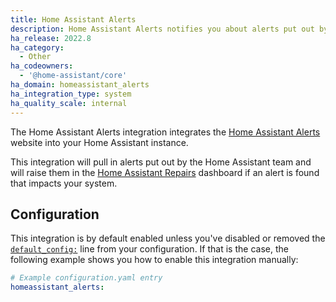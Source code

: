 ```yaml
---
title: Home Assistant Alerts
description: Home Assistant Alerts notifies you about alerts put out by the Home Assistant team affecting your system.
ha_release: 2022.8
ha_category:
  - Other
ha_codeowners:
  - '@home-assistant/core'
ha_domain: homeassistant_alerts
ha_integration_type: system
ha_quality_scale: internal
---
```


The Home Assistant Alerts integration integrates the 
[Home Assistant Alerts](https://alerts.home-assistant.io) website into
your Home Assistant instance.

This integration will pull in alerts put out by the Home Assistant team and
will raise them in the [Home Assistant Repairs](/integrations/repairs/)
dashboard if an alert is found that impacts your system.

## Configuration

This integration is by default enabled unless you've disabled or removed the
[`default_config:`](/integrations/default_config/) line from your configuration.
If that is the case, the following example shows you how to enable this
integration manually:

```yaml
# Example configuration.yaml entry
homeassistant_alerts:
```
